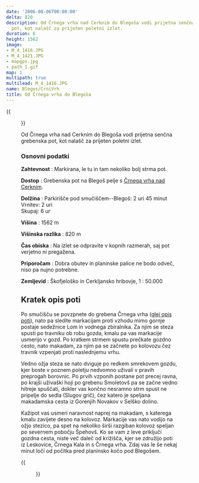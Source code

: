 ```yaml
---
date: '2006-08-06T00:00:00'
delta: 820
description: Od Črnega vrha nad Cerknim do Blegoša vodi prijetna senčna grebenska
  pot, kot nalašč za prijeten poletni izlet.
duration: 6
height: 1562
image:
- M_4_1416.JPG
- M_4_1421.JPG
- mapgps.jpg
- path_1.gif
map: 1
multipath: true
multilead: M_4_1416.JPG
name: Blegos/CrniVrh
title: Od Črnega vrha do Blegoša
---
```

{{<figure src="M_4_1416.JPG" caption="Pot po grebenu">}}

Od Črnega vrha nad Cerknim do Blegoša vodi prijetna senčna grebenska pot, kot nalašč za prijeten poletni izlet.

### Osnovni podatki

**Zahtevnost**
:   Markirana, le tu in tam nekoliko bolj strma pot.

**Dostop**
:   Grebenska pot na Blegoš pelje s [Črnega vrha nad Cerknim](../crnivrhcerkno).

**Dolžina**
:   Parkirišče pod smučiščem--Blegoš: 2 uri 45 minut\
    Vrnitev: 2 uri\
    Skupaj: 6 ur

**Višina**
:   1562 m

**Višinska razlika**
:   820 m

**Čas obiska**
:   Na izlet se odpravite v kopnih razmerah, saj pot verjetno ni pregažena.

**Priporočam**
:   Dobra obutev in planinske palice ne bodo odveč, niso pa nujno potrebne.

**Zemljevid**
:   Škofjeloško in Cerkljansko hribovje, 1 : 50.000

Kratek opis poti
----------------

Po smučišču se povzpnete do grebena Črnega vrha ([glej opis poti](../crnivrhcerkno)), nato pa sledite markacijam proti vzhodu mimo gornje postaje sedežnice Lom in vodnega zbiralnika. Za njim se steza spusti po travniku ob robu gozda, kmalu pa vas markacije usmerijo v gozd. Po kratkem strmem spustu prečkate gozdno cesto, nato makadam, za njim pa se začnete po kolovozu čez travnik vzpenjati proti naslednjemu vrhu.

Vedno ožja steza se nato dviguje po redkem smrekovem gozdu, kjer boste v poznem poletju nedvomno uživali v pravih preprogah borovnic. Po prvih vzponih postane pot precej ravna, po krajši uživaški hoji po grebenu Smoletovš pa se začne vedno hitreje spuščati, dokler vas končno nesramno strm spust ne pripelje do sedla (Slugov grič), čez katero je speljana makadamska cesta iz Gorenjih Novakov v Selško dolino.

Kažipot vas usmeri naravnost naprej na makadam, s katerega kmalu zavijete desno na kolovoz. Markacije vas nato vodijo na ožjo stezico, pa spet na nekoliko širši razgiban kolovoz speljan po severnem pobočju Špehovš. Ko se vam z leve priključi gozdna cesta, niste več daleč od križišča, kjer se združijo poti iz Leskovice, Črnega Kala in s Črnega vrha. Zdaj vas le še nekaj minut loči od počitka pred planinsko kočo pod Blegošem.

{{<figure src="M_4_1421.JPG" caption="Pogled z Blegoša">}}
